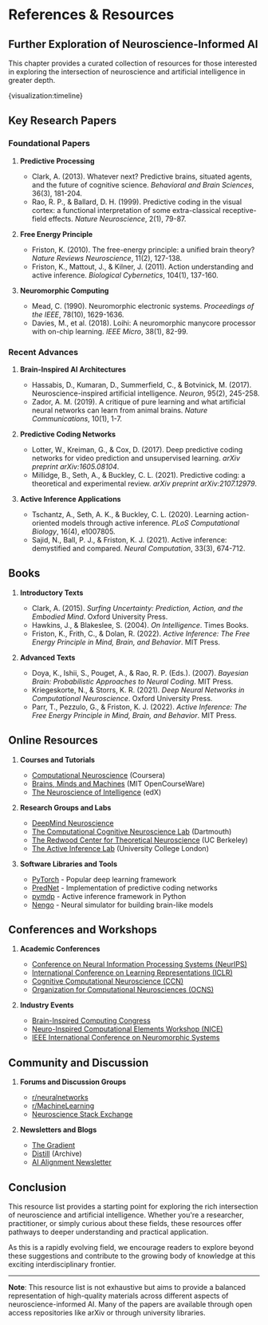 # References & Resources

## Further Exploration of Neuroscience-Informed AI

This chapter provides a curated collection of resources for those interested in exploring the intersection of neuroscience and artificial intelligence in greater depth.

{visualization:timeline}

## Key Research Papers

### Foundational Papers

1. **Predictive Processing**
   - Clark, A. (2013). Whatever next? Predictive brains, situated agents, and the future of cognitive science. *Behavioral and Brain Sciences*, 36(3), 181-204.
   - Rao, R. P., & Ballard, D. H. (1999). Predictive coding in the visual cortex: a functional interpretation of some extra-classical receptive-field effects. *Nature Neuroscience*, 2(1), 79-87.

2. **Free Energy Principle**
   - Friston, K. (2010). The free-energy principle: a unified brain theory? *Nature Reviews Neuroscience*, 11(2), 127-138.
   - Friston, K., Mattout, J., & Kilner, J. (2011). Action understanding and active inference. *Biological Cybernetics*, 104(1), 137-160.

3. **Neuromorphic Computing**
   - Mead, C. (1990). Neuromorphic electronic systems. *Proceedings of the IEEE*, 78(10), 1629-1636.
   - Davies, M., et al. (2018). Loihi: A neuromorphic manycore processor with on-chip learning. *IEEE Micro*, 38(1), 82-99.

### Recent Advances

1. **Brain-Inspired AI Architectures**
   - Hassabis, D., Kumaran, D., Summerfield, C., & Botvinick, M. (2017). Neuroscience-inspired artificial intelligence. *Neuron*, 95(2), 245-258.
   - Zador, A. M. (2019). A critique of pure learning and what artificial neural networks can learn from animal brains. *Nature Communications*, 10(1), 1-7.

2. **Predictive Coding Networks**
   - Lotter, W., Kreiman, G., & Cox, D. (2017). Deep predictive coding networks for video prediction and unsupervised learning. *arXiv preprint arXiv:1605.08104*.
   - Millidge, B., Seth, A., & Buckley, C. L. (2021). Predictive coding: a theoretical and experimental review. *arXiv preprint arXiv:2107.12979*.

3. **Active Inference Applications**
   - Tschantz, A., Seth, A. K., & Buckley, C. L. (2020). Learning action-oriented models through active inference. *PLoS Computational Biology*, 16(4), e1007805.
   - Sajid, N., Ball, P. J., & Friston, K. J. (2021). Active inference: demystified and compared. *Neural Computation*, 33(3), 674-712.

## Books

1. **Introductory Texts**
   - Clark, A. (2015). *Surfing Uncertainty: Prediction, Action, and the Embodied Mind*. Oxford University Press.
   - Hawkins, J., & Blakeslee, S. (2004). *On Intelligence*. Times Books.
   - Friston, K., Frith, C., & Dolan, R. (2022). *Active Inference: The Free Energy Principle in Mind, Brain, and Behavior*. MIT Press.

2. **Advanced Texts**
   - Doya, K., Ishii, S., Pouget, A., & Rao, R. P. (Eds.). (2007). *Bayesian Brain: Probabilistic Approaches to Neural Coding*. MIT Press.
   - Kriegeskorte, N., & Storrs, K. R. (2021). *Deep Neural Networks in Computational Neuroscience*. Oxford University Press.
   - Parr, T., Pezzulo, G., & Friston, K. J. (2022). *Active Inference: The Free Energy Principle in Mind, Brain, and Behavior*. MIT Press.

## Online Resources

1. **Courses and Tutorials**
   - [Computational Neuroscience](https://www.coursera.org/learn/computational-neuroscience) (Coursera)
   - [Brains, Minds and Machines](https://ocw.mit.edu/courses/brain-and-cognitive-sciences/9-s915-developmental-cognitive-neuroscience-spring-2012/) (MIT OpenCourseWare)
   - [The Neuroscience of Intelligence](https://www.edx.org/course/the-neuroscience-of-intelligence) (edX)

2. **Research Groups and Labs**
   - [DeepMind Neuroscience](https://www.deepmind.com/research/neuroscience)
   - [The Computational Cognitive Neuroscience Lab](https://ccnl.dartmouth.edu/) (Dartmouth)
   - [The Redwood Center for Theoretical Neuroscience](https://redwood.berkeley.edu/) (UC Berkeley)
   - [The Active Inference Lab](https://www.activeinference.org/) (University College London)

3. **Software Libraries and Tools**
   - [PyTorch](https://pytorch.org/) - Popular deep learning framework
   - [PredNet](https://github.com/coxlab/prednet) - Implementation of predictive coding networks
   - [pymdp](https://github.com/infer-actively/pymdp) - Active inference framework in Python
   - [Nengo](https://www.nengo.ai/) - Neural simulator for building brain-like models

## Conferences and Workshops

1. **Academic Conferences**
   - [Conference on Neural Information Processing Systems (NeurIPS)](https://neurips.cc/)
   - [International Conference on Learning Representations (ICLR)](https://iclr.cc/)
   - [Cognitive Computational Neuroscience (CCN)](https://ccneuro.org/)
   - [Organization for Computational Neurosciences (OCNS)](https://www.cnsorg.org/)

2. **Industry Events**
   - [Brain-Inspired Computing Congress](https://www.brain-inspired-computing.com/)
   - [Neuro-Inspired Computational Elements Workshop (NICE)](https://niceworkshop.org/)
   - [IEEE International Conference on Neuromorphic Systems](https://www.ieee-icns.org/)

## Community and Discussion

1. **Forums and Discussion Groups**
   - [r/neuralnetworks](https://www.reddit.com/r/neuralnetworks/)
   - [r/MachineLearning](https://www.reddit.com/r/MachineLearning/)
   - [Neuroscience Stack Exchange](https://psychology.stackexchange.com/questions/tagged/neuroscience)

2. **Newsletters and Blogs**
   - [The Gradient](https://thegradient.pub/)
   - [Distill](https://distill.pub/) (Archive)
   - [AI Alignment Newsletter](https://rohinshah.com/alignment-newsletter/)

## Conclusion

This resource list provides a starting point for exploring the rich intersection of neuroscience and artificial intelligence. Whether you're a researcher, practitioner, or simply curious about these fields, these resources offer pathways to deeper understanding and practical application.

As this is a rapidly evolving field, we encourage readers to explore beyond these suggestions and contribute to the growing body of knowledge at this exciting interdisciplinary frontier.

---

**Note**: This resource list is not exhaustive but aims to provide a balanced representation of high-quality materials across different aspects of neuroscience-informed AI. Many of the papers are available through open access repositories like arXiv or through university libraries.

